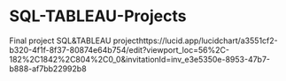 # SQL-TABLEAU-Projects
Final project SQL&amp;TABLEAU 
projecthttps://lucid.app/lucidchart/a3551cf2-b320-4f1f-8f37-80874e64b754/edit?viewport_loc=56%2C-182%2C1842%2C804%2C0_0&invitationId=inv_e3e5350e-8953-47b7-b888-af7bb22992b8

